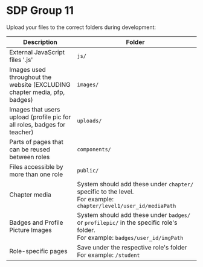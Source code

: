 <h1>SDP Group 11</h1>

Upload your files to the correct folders during development:

| Description                                   | Folder      |
|-----------------------------------------------|-------------|
| External JavaScript files '.js'               | `js/`       |
| Images used throughout the website (EXCLUDING chapter media, pfp, badges) | `images/`   |
| Images that users upload (profile pic for all roles, badges for teacher) | `uploads/`   |
| Parts of pages that can be reused between roles| `components/` |
| Files accessible by more than one role        | `public/`   |
| Chapter media                                 | System should add these under `chapter/` specific to the level. <br> For example: `chapter/level1/user_id/mediaPath` |
| Badges and Profile Picture Images            | System should add these under  `badges/` or `profilepic/` in the specific role's folder. <br> For example: `badges/user_id/imgPath` |
| Role-specific pages                          | Save under the respective role's folder <br> For example: `/student` |

